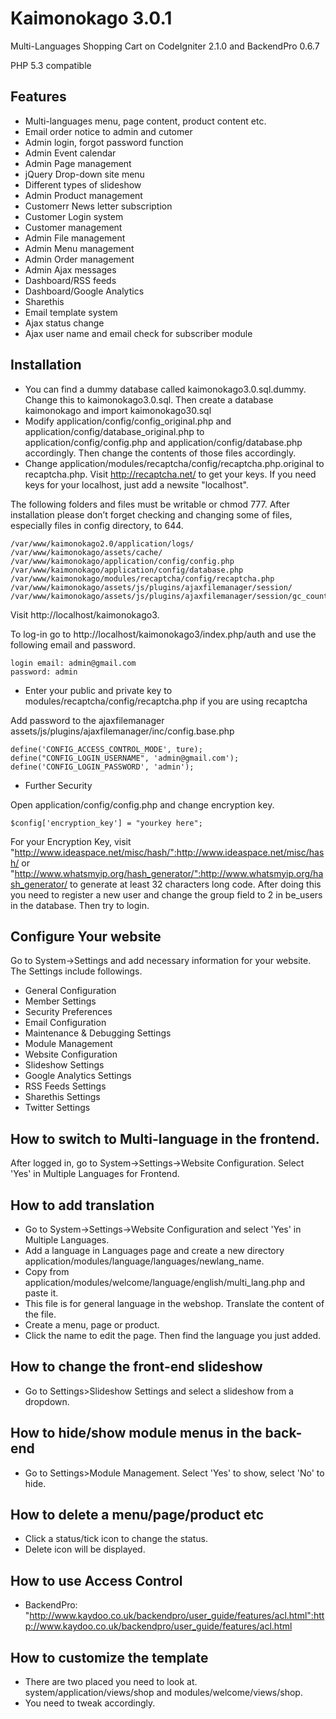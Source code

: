 # Kaimonokago 3.0.1

Multi-Languages Shopping Cart on CodeIgniter 2.1.0 and BackendPro 0.6.7

PHP 5.3 compatible

## Features

- Multi-languages menu, page content, product content etc.
- Email order notice to admin and cutomer
- Admin login, forgot password function
- Admin Event calendar
- Admin Page management
- jQuery Drop-down site menu
- Different types of slideshow
- Admin Product management
- Customerr News letter subscription
- Customer Login system
- Customer management
- Admin File management
- Admin Menu management
- Admin Order management
- Admin Ajax messages
- Dashboard/RSS feeds
- Dashboard/Google Analytics
- Sharethis
- Email template system
- Ajax status change
- Ajax user name and email check for subscriber module

## Installation

- You can find a dummy database called kaimonokago3.0.sql.dummy. Change this to kaimonokago3.0.sql. Then create a database kaimonokago and import kaimonokago30.sql
- Modify application/config/config_original.php and application/config/database_original.php to application/config/config.php and application/config/database.php accordingly. Then change the contents of those files accordingly.
- Change application/modules/recaptcha/config/recaptcha.php.original to recaptcha.php. Visit http://recaptcha.net/ to get your keys. If you need keys for your localhost, just add a newsite "localhost".

The following folders and files must be writable or chmod 777. After installation please don’t forget checking and changing some of files, especially files in config directory, to 644.

    /var/www/kaimonokago2.0/application/logs/
    /var/www/kaimonokago/assets/cache/
    /var/www/kaimonokago/application/config/config.php
    /var/www/kaimonokago/application/config/database.php
    /var/www/kaimonokago/modules/recaptcha/config/recaptcha.php
    /var/www/kaimonokago/assets/js/plugins/ajaxfilemanager/session/
    /var/www/kaimonokago/assets/js/plugins/ajaxfilemanager/session/gc_counter.ajax.php

Visit http://localhost/kaimonokago3.

To log-in go to http://localhost/kaimonokago3/index.php/auth and use the following email and password.

    login email: admin@gmail.com
    password: admin

- Enter your public and private key to modules/recaptcha/config/recaptcha.php if you are using recaptcha

Add password to the ajaxfilemanager assets/js/plugins/ajaxfilemanager/inc/config.base.php

    define('CONFIG_ACCESS_CONTROL_MODE', ture);
    define("CONFIG_LOGIN_USERNAME", 'admin@gmail.com');
    define('CONFIG_LOGIN_PASSWORD', 'admin');

- Further Security

Open application/config/config.php and change encryption key.

    $config['encryption_key'] = "yourkey here";

For your Encryption Key, visit "http://www.ideaspace.net/misc/hash/":http://www.ideaspace.net/misc/hash/ or "http://www.whatsmyip.org/hash_generator/":http://www.whatsmyip.org/hash_generator/ to
generate at least 32 characters long code.
After doing this you need to register a new user and change the group field to 2 in be_users in the database. Then try to login.

## Configure Your website
Go to System->Settings and add necessary information for your website. The Settings include followings.

- General Configuration
- Member Settings
- Security Preferences
- Email Configuration
- Maintenance & Debugging Settings
- Module Management
- Website Configuration
- Slideshow Settings
- Google Analytics Settings
- RSS Feeds Settings
- Sharethis Settings
- Twitter Settings 

## How to switch to Multi-language in the frontend.

After logged in, go to System->Settings->Website Configuration. Select 'Yes' in Multiple Languages for Frontend.


## How to add translation

- Go to System->Settings->Website Configuration and select 'Yes' in Multiple Languages.
- Add a language in Languages page and create a new directory application/modules/language/languages/newlang_name.
- Copy from application/modules/welcome/language/english/multi_lang.php and paste it.
- This file is for general language in the webshop. Translate the content of the file.
- Create a menu, page or product.
- Click the name to edit the page. Then find the language you just added.

## How to change the front-end slideshow

- Go to Settings>Slideshow Settings and select a slideshow from a dropdown.

## How to hide/show module menus in the back-end

- Go to Settings>Module Management. Select 'Yes' to show, select 'No' to hide.

## How to delete a menu/page/product etc

- Click a status/tick icon to change the status.
- Delete icon will be displayed. 

## How to use Access Control

- BackendPro: "http://www.kaydoo.co.uk/backendpro/user_guide/features/acl.html":http://www.kaydoo.co.uk/backendpro/user_guide/features/acl.html

## How to customize the template

- There are two placed you need to look at. system/application/views/shop and modules/welcome/views/shop.
- You need to tweak accordingly.

